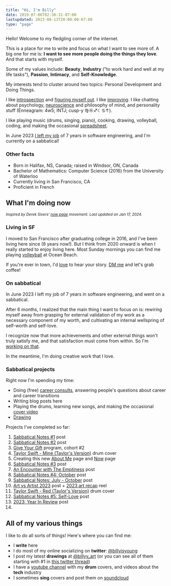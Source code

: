 ```yaml
---
title: "Hi, I'm Billy"
date: 2019-07-06T02:30:31-07:00
lastupdated: 2023-08-13T20:00:00-07:00
type: "page"
---
```


Hello! Welcome to my fledgling corner of the internet.

This is a place for me to write and focus on what I want to see more of. A big one for me is: **I want to see more people doing the things they love**. And that starts with myself.

Some of my values include: **Beauty**, **Industry** ("to work hard and well at my life tasks"), **Passion**, **Intimacy**, and **Self-Knowledge**.

My interests tend to cluster around two topics: Personal Development and Doing Things.

I like [introspection](https://billy.dev/posts/letter-29/) and [figuring myself out](https://billy.dev/posts/comparisons/). I like [improving](https://billy.dev/posts/5-25/). I like chatting about psychology, [neuroscience](https://billy.dev/posts/brain-and-ego/) and philosophy of mind, and personality stuff (Enneagram: 4w5; INTJ; cusp-y ♍️☼♐☾♋↑).

I like playing music (drums, singing, piano), cooking, drawing, volleyball, coding, and making the occasional [spreadsheet](https://billy.dev/posts/taxes/).

In June 2023 [I left my job](https://billy.dev/posts/new-game-plus/) of 7 years in software engineering, and I'm currently on a sabbatical!

### Other facts
- Born in Halifax, NS, Canada; raised in Windsor, ON, Canada
- Bachelor of Mathematics: Computer Science (2016) from the University of Waterloo
- Currently living in San Francisco, CA
- Proficient in French

<a name="now"></a>
## What I'm doing now
<small>_Inspired by Derek Sivers' [now page](https://nownownow.com/about) movement. Last updated on Jan 17, 2024._</small>

### Living in SF
I moved to San Francisco after graduating college in 2016, and I've been living here since (8 years now!). But I think from 2020 onward is when I really started to enjoy living here. Most Sunday mornings you can find me playing [volleyball](https://heylo.group/sfbv) at Ocean Beach.

If you're ever in town, I'd [love](https://twitter.com/billyisyoung/status/1745704925831831706) to hear your story. [DM me](https://twitter.com/billyisyoung) and let's grab coffee!

### On sabbatical
In June 2023 I left my job of 7 years in software engineering, and went on a sabbatical.

After 6 months, I realized that the main thing I want to focus on is: rewiring myself away from grasping for external validation of my work as a necessary component of my worth, and cultivating an internal wellspring of self-worth and self-love.

I recognize now that more achievements and other external things won't truly satisfy me, and that satisfaction must come from within. So I'm <a target="_blank" href="https://billy.dev/posts/sabbatical-notes/5/">working on that</a>.

In the meantime, I'm doing creative work that I love.

### Sabbatical projects
Right now I'm spending my time:

- Doing (free) [career consults](https://www.linkedin.com/feed/update/urn:li:activity:7110433966653935616/), answering people's questions about career and career transitions
- Writing blog posts here
- Playing the drums, learning new songs, and making the occasional [cover video](https://www.youtube.com/watch?v=H7jtI4stySI)
- [Drawing](https://www.instagram.com/billyy_art/)

Projects I've completed so far:

1. [Sabbatical Notes #1](https://billy.dev/posts/sabbatical-notes/1-doing/) post
1. [Sabbatical Notes #2](https://billy.dev/posts/sabbatical-notes/2-fun/) post
1. [Give Your Gift](https://tasshin.com/give-your-gift/) program, cohort #2
1. [Taylor Swift - Mine (Taylor's Version)](https://www.youtube.com/watch?v=H7jtI4stySI) drum cover
1. Creating this new [About Me]() page and [Now](#now) page
1. [Sabbatical Notes #3](https://billy.dev/posts/sabbatical-notes/3/) post
1. [An Encounter with The Emptiness](https://billy.dev/posts/emptiness) post
1. [Sabbatical Notes #4: October](https://billy.dev/posts/sabbatical-notes/4/) post
1. [Sabbatical Notes: July - October](https://billy.dev/posts/sabbatical-notes/recap1/) post
1. [Art vs Artist 2023](https://www.instagram.com/p/C0hcPWjPvPW/) post + [2023 art recap](https://www.instagram.com/reel/C1Fgpi9ObpM/) reel
1. [Taylor Swift - Red (Taylor's Version)](https://www.youtube.com/watch?v=gpUGLWtg9zY) drum cover
1. [Sabbatical Notes #5: Self-Love](https://billy.dev/posts/sabbatical-notes/5/) post
1. [2023: Year In Review](https://billy.dev/posts/2023-review/) post
1. 

## All of my various things
I like to do all sorts of things! Here's where you can find me:

- I **write** here
- I do most of my online socializing on **twitter**: [@billyisyoung](https://twitter.com/billyisyoung)
- I post my latest **drawings** at [@billyy_art](https://www.instagram.com/billyy_art/) (or you can see all of them starting with #1 in [this twitter thread](https://twitter.com/billyisyoung/status/1328059097783160838))
- I have a [youtube channel](https://www.youtube.com/@billyy) with my **drum** covers, and videos about the **tech** industry
- I sometimes **sing** covers and post them on [soundcloud](https://soundcloud.com/billyisyoung)
